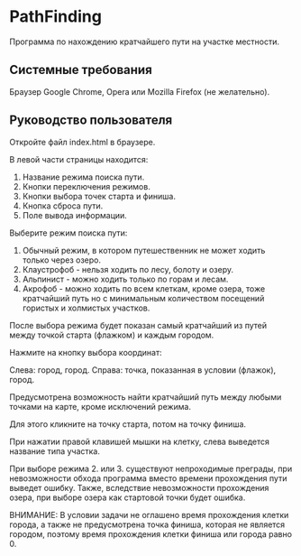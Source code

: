 # PathFinding

Программа по нахождению кратчайшего пути на участке местности.

## Системные требования

Браузер Google Chrome, Opera или Mozilla Firefox (не желательно).

## Руководство пользователя

Откройте файл index.html в браузере.

В левой части страницы находится:

1. Название режима поиска пути.
2. Кнопки переключения режимов.
3. Кнопки выбора точек старта и финиша.
4. Кнопка сброса пути.
5. Поле вывода информации.

Выберите режим поиска пути:

  1. Обычный режим, в котором путешественник не может ходить только через озеро.
  2. Клаустрофоб - нельзя ходить по лесу, болоту и озеру.
  3. Альпинист - можно ходить только по горам и лесам.
  4. Акрофоб - можно ходить по всем клеткам, кроме озера, тоже кратчайший путь но с минимальным количеством посещений гористых и холмистых участков.
  
После выбора режима будет показан самый кратчайший из путей между точкой старта (флажком) и каждым городом.

Нажмите на кнопку выбора координат:

  Слева: город, город.
  Справа: точка, показанная в условии (флажок), город.

Предусмотрена возможность найти кратчайший путь между любыми точками на карте, кроме исключений режима.

 Для этого кликните на точку старта, потом на точку финиша.

 При нажатии правой клавишей мышки на клетку, слева выведется название типа участка.

При выборе режима 2. или 3. существуют непроходимые преграды, при невозможности обхода программа вместо времени прохождения пути выведет ошибку. Также, вследствие невозможности прохождения озера, при выборе озера как стартовой точки будет ошибка.

ВНИМАНИЕ: В условии задачи не оглашено время прохождения клетки города, а также не предусмотрена точка финиша, которая не является городом, поэтому время прохождения клетки финиша или города равно 0.